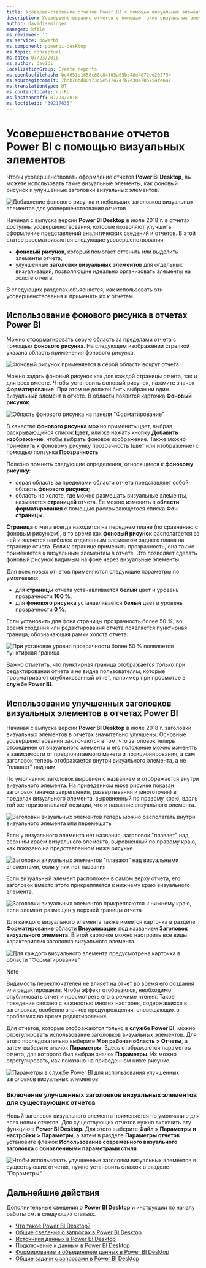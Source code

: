 ```yaml
---
title: Усовершенствование отчетов Power BI с помощью визуальных элементов
description: Усовершенствование отчетов с помощью таких визуальных элементов, как фоновый рисунок и заголовки визуальных элементов
author: davidiseminger
manager: kfile
ms.reviewer: ''
ms.service: powerbi
ms.component: powerbi-desktop
ms.topic: conceptual
ms.date: 07/23/2018
ms.author: davidi
LocalizationGroup: Create reports
ms.openlocfilehash: be4651d1658c80c84105a65bc48e4072ed203794
ms.sourcegitcommit: 7bdb76bd80973c5e5174747b7e304705754fe647
ms.translationtype: HT
ms.contentlocale: ru-RU
ms.lasthandoff: 07/24/2018
ms.locfileid: "39217635"
---
```

# <a name="use-visual-elements-to-enhance-power-bi-reports"></a>Усовершенствование отчетов Power BI с помощью визуальных элементов

Чтобы усовершенствовать оформление отчетов **Power BI Desktop**, вы можете использовать такие визуальные элементы, как фоновый рисунок и улучшенные заголовки визуальных элементов.

![Добавление фонового рисунка и небольших заголовков визуальных элементов для усовершенствования отчетов](media/desktop-visual-elements-for-reports/visual-elements-for-reports_01.png)

Начиная с выпуска версии **Power BI Desktop** в июле 2018 г. в отчетах доступны усовершенствования, которые позволяют улучшить оформление представлений аналитических сведений и отчетов. В этой статье рассматриваются следующие усовершенствования: 

* **фоновый рисунок**, который помогает оттенить или выделить элементы отчета;
* улучшенные **заголовки визуальных элементов** для отдельных визуализаций, позволяющие идеально организовать элементы на холсте отчета. 

В следующих разделах объясняется, как использовать эти усовершенствования и применять их к отчетам.

## <a name="using-wallpaper-in-power-bi-reports"></a>Использование фонового рисунка в отчетах Power BI

Можно отформатировать серую область за пределами отчета с помощью **фонового рисунка**. На следующем изображении стрелкой указана область применения фонового рисунка. 

![Фоновый рисунок применяется в серой области вокруг отчета](media/desktop-visual-elements-for-reports/visual-elements-for-reports_02.png)

Можно задать фоновый рисунок как для каждой страницы отчета, так и для всех вместе. Чтобы установить фоновый рисунок, нажмите значок **Форматирование**. При этом не должен быть выбран ни один визуальный элемент в отчете. В области появится карточка **Фоновый рисунок**.

![Область фонового рисунка на панели "Форматирование"](media/desktop-visual-elements-for-reports/visual-elements-for-reports_03.png)

В качестве **фонового рисунка** можно применить цвет, выбрав раскрывающийся список **Цвет**, или же нажать кнопку **Добавить изображение**, чтобы выбрать фоновое изображение. Также можно применить к фоновому рисунку прозрачность (цвет или изображение) с помощью ползунка **Прозрачность**.

Полезно помнить следующие определения, относящиеся к **фоновому рисунку**:

* серая область за пределами области отчета представляет собой область **фонового рисунка**;
* область на холсте, где можно размещать визуальные элементы, называется **страницей** отчета. Ее можно изменить в **области форматирования** с помощью раскрывающегося списка **Фон страницы**.

**Страница** отчета всегда находится на переднем плане (по сравнению с фоновым рисунком), в то время как **фоновый рисунок** располагается за ней и является наиболее отдаленным элементом заднего плана на странице отчета. Если к странице применить прозрачность, она также применяется к визуальным элементам в отчете. Это позволяет сделать фоновый рисунок видимым на фоне через визуальные элементы.

Для всех новых отчетов применяются следующие параметры по умолчанию:

* для **страницы** отчета устанавливается **белый** цвет и уровень прозрачности **100 %**;
* для **фонового рисунка** устанавливается **белый** цвет и уровень прозрачности **0 %**.

Если установить для фона страницы прозрачность более 50 %, во время создания или редактирования отчета появляется пунктирная граница, обозначающая рамки холста отчета. 

![При установке уровня прозрачности более 50 % появляется пунктирная граница](media/desktop-visual-elements-for-reports/visual-elements-for-reports_04.png)

Важно отметить, что пунктирная граница отображается *только* при редактировании отчета и *не* видна пользователям, которые просматривают опубликованный отчет, например при просмотре в **службе Power BI**.


## <a name="using-improved-visual-headers-in-power-bi-reports"></a>Использование улучшенных заголовков визуальных элементов в отчетах Power BI

Начиная с выпуска версии **Power BI Desktop** в июле 2018 г. заголовки визуальных элементов в отчетах значительно улучшены. Основные усовершенствования заключаются в том, что заголовок теперь отсоединен от визуального элемента и его положение можно изменять в зависимости от предпочитаемого макета и позиционирования, а сам заголовок теперь отображается внутри визуального элемента, а не "плавает" над ним. 

По умолчанию заголовок выровнен с названием и отображается внутри визуального элемента. На приведенном ниже рисунке показан заголовок (значки закрепления, развертывания и многоточия) в пределах визуального элемента, выровненный по правому краю, вдоль той же горизонтальной позиции, что и название визуального элемента.

![Заголовки визуальных элементов теперь можно располагать внутри визуального элемента или перемещать](media/desktop-visual-elements-for-reports/visual-elements-for-reports_05.png)

Если у визуального элемента нет названия, заголовок "плавает" над верхним краем визуального элемента, выровненный по правому краю, как показано на представленном ниже рисунке. 

![Заголовки визуальных элементов "плавают" над визуальными элементами, если у них нет названия](media/desktop-visual-elements-for-reports/visual-elements-for-reports_07.png)

Если визуальный элемент расположен в самом верху отчета, его заголовок вместо этого прикрепляется к нижнему краю визуального элемента. 

![Заголовки визуальных элементов прикрепляются к нижнему краю, если элемент размещен у верхней границы отчета](media/desktop-visual-elements-for-reports/visual-elements-for-reports_08.png)

Для каждого визуального элемента также имеется карточка в разделе **Форматирование** области **Визуализации** под названием **Заголовок визуального элемента**. В этой карточке можно настроить все виды характеристик заголовка визуального элемента.

![Для каждого визуального элемента предусмотрена карточка в области "Форматирование"](media/desktop-visual-elements-for-reports/visual-elements-for-reports_09.png)

> [!NOTE]
> Видимость переключателей не влияет на отчет во время его создания или редактирования. Чтобы эффект отобразился, необходимо опубликовать отчет и просмотреть его в режиме чтения. Такое поведение связано с важностью многих настроек, содержащихся в заголовках, особенно значков предупреждения, оповещающих о проблемах во время редактирования.

Для отчетов, которые отображаются только в **службе Power BI**, можно отрегулировать использование заголовков визуальных элементов. Для этого последовательно выберите **Моя рабочая область > Отчеты**, а затем выберите значок **Параметры**. Здесь отображаются параметры отчета, для которого был выбран значок **Параметры**. Их можно отрегулировать, как показано на приведенном ниже рисунке.

![Параметры в службе Power BI для использования улучшенных заголовков визуальных элементов](media/desktop-visual-elements-for-reports/visual-elements-for-reports_10.png)

### <a name="enabling-improved-visual-headers-for-existing-reports"></a>Включение улучшенных заголовков визуальных элементов для существующих отчетов

Новый заголовок визуального элемента применяется по умолчанию для всех новых отчетов. Для существующих отчетов нужно включить эту функцию в **Power BI Desktop**. Для этого выберите **Файл > Параметры и настройки > Параметры**, а затем в разделе **Параметры отчетов** установите флажок **Использование современного визуального заголовка с обновленными параметрами стиля**.

![Чтобы использовать улучшенные заголовки визуальных элементов в существующих отчетах, нужно установить флажок в разделе "Параметры"](media/desktop-visual-elements-for-reports/visual-elements-for-reports_06.png)


## <a name="next-steps"></a>Дальнейшие действия
Дополнительные сведения о **Power BI Desktop** и инструкции по началу работы см. в следующих статьях.

* [Что такое Power BI Desktop?](desktop-what-is-desktop.md)
* [Общие сведения о запросах в Power BI Desktop](desktop-query-overview.md)
* [Источники данных в Power BI Desktop](desktop-data-sources.md)
* [Подключение к данным в Power BI Desktop](desktop-connect-to-data.md)
* [Формирование и объединение данных в Power BI Desktop](desktop-shape-and-combine-data.md)
* [Общие задачи с запросами в Power BI Desktop](desktop-common-query-tasks.md)   

